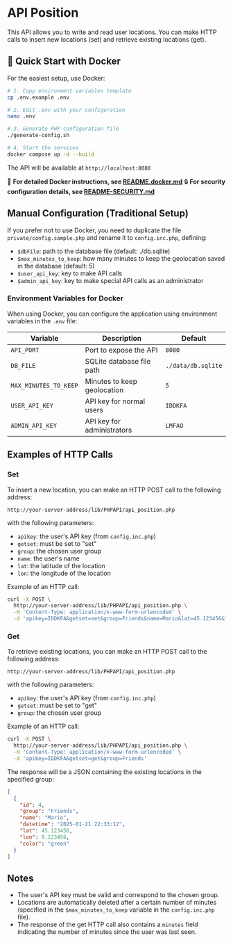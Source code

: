 # API Position

This API allows you to write and read user locations. You can make HTTP calls to insert new locations (set) and retrieve existing locations (get).

## 🐳 Quick Start with Docker

For the easiest setup, use Docker:

```bash
# 1. Copy environment variables template
cp .env.example .env

# 2. Edit .env with your configuration
nano .env

# 3. Generate PHP configuration file
./generate-config.sh

# 4. Start the services
docker compose up -d --build
```

The API will be available at `http://localhost:8080`

📖 **For detailed Docker instructions, see [README.docker.md](README.docker.md)**
🔒 **For security configuration details, see [README-SECURITY.md](README-SECURITY.md)**

## Manual Configuration (Traditional Setup)

If you prefer not to use Docker, you need to duplicate the file `private/config.sample.php` and rename it to `config.inc.php`, defining:
 - `$dbFile`: path to the database file (default: ./db.sqlite)
 - `$max_minutes_to_keep`: how many minutes to keep the geolocation saved in the database (default: 5)
 - `$user_api_key`: key to make API calls
 - `$admin_api_key`: key to make special API calls as an administrator

### Environment Variables for Docker

When using Docker, you can configure the application using environment variables in the `.env` file:

| Variable | Description | Default |
|----------|-------------|---------|
| `API_PORT` | Port to expose the API | `8080` |
| `DB_FILE` | SQLite database file path | `./data/db.sqlite` |
| `MAX_MINUTES_TO_KEEP` | Minutes to keep geolocation | `5` |
| `USER_API_KEY` | API key for normal users | `IDDKFA` |
| `ADMIN_API_KEY` | API key for administrators | `LMFAO` |

## Examples of HTTP Calls

### Set

To insert a new location, you can make an HTTP POST call to the following address:
```
http://your-server-address/lib/PHPAPI/api_position.php
```
with the following parameters:

* `apikey`: the user's API key (from `config.inc.php`)
* `getset`: must be set to "set"
* `group`: the chosen user group
* `name`: the user's name
* `lat`: the latitude of the location
* `lon`: the longitude of the location

Example of an HTTP call:
```bash
curl -X POST \
  http://your-server-address/lib/PHPAPI/api_position.php \
  -H 'Content-Type: application/x-www-form-urlencoded' \
  -d 'apikey=IDDKFA&getset=set&group=Friends&name=Mario&lat=45.123456&lon=9.123456'
```

### Get

To retrieve existing locations, you can make an HTTP POST call to the following address:
```
http://your-server-address/lib/PHPAPI/api_position.php
```
with the following parameters:

* `apikey`: the user's API key (from `config.inc.php`)
* `getset`: must be set to "get"
* `group`: the chosen user group

Example of an HTTP call:
```bash
curl -X POST \
  http://your-server-address/lib/PHPAPI/api_position.php \
  -H 'Content-Type: application/x-www-form-urlencoded' \
  -d 'apikey=IDDKFA&getset=get&group=Friends'
```
The response will be a JSON containing the existing locations in the specified group:

```json
[
  {
    "id": 4,
    "group": "Friends",
    "name": "Mario",
    "datetime": "2025-01-21 22:33:12",
    "lat": 45.123456,
    "lon": 9.123456,
    "color": "green"
  }
]
```

## Notes

* The user's API key must be valid and correspond to the chosen group.
* Locations are automatically deleted after a certain number of minutes (specified in the `$max_minutes_to_keep` variable in the `config.inc.php` file).
* The response of the get HTTP call also contains a `minutes` field indicating the number of minutes since the user was last seen.